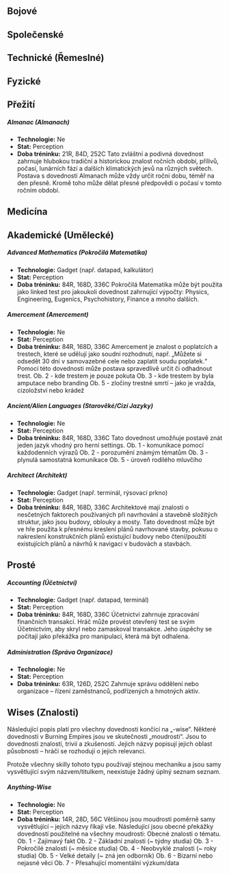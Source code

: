 
## Bojové

## Společenské

## Technické (Řemeslné)

## Fyzické

## Přežití
##### Almanac (Almanach)
- **Technologie:** Ne
- **Stat:** Perception
- **Doba tréninku:** 21R, 84D, 252C
Tato zvláštní a podivná dovednost zahrnuje hlubokou tradiční a historickou znalost ročních období, přílivů, počasí, lunárních fází a dalších klimatických jevů na různých světech. Postava s dovedností Almanach může vždy určit roční dobu, téměř na den přesně. Kromě toho může dělat přesné předpovědi o počasí v tomto ročním období.

## Medicína

## Akademické (Umělecké)
##### Advanced Mathematics (Pokročilá Matematika)
- **Technologie:** Gadget (např. datapad, kalkulátor)
- **Stat:** Perception
- **Doba tréninku:** 84R, 168D, 336C
Pokročilá Matematika může být použita jako linked test pro jakoukoli dovednost zahrnující výpočty: Physics, Engineering, Eugenics, Psychohistory, Finance a mnoho dalších.

##### Amercement (Amercement)
- **Technologie:** Ne
- **Stat:** Perception
- **Doba tréninku:** 84R, 168D, 336C
Amercement je znalost o poplatcích a trestech, které se udělují jako soudní rozhodnutí, např. „Můžete si odsedět 30 dní v samovazebné cele nebo zaplatit soudu poplatek.“ Pomocí této dovednosti může postava spravedlivě určit či odhadnout trest.
Ob. 2 - kde trestem je pouze pokuta
Ob. 3 - kde trestem by byla amputace nebo branding
Ob. 5 - zločiny trestné smrtí – jako je vražda, cizoložství nebo krádež 

##### Ancient/Alien Languages (Starověké/Cizí Jazyky)
- **Technologie:** Ne
- **Stat:** Perception
- **Doba tréninku:** 84R, 168D, 336C
Tato dovednost umožňuje postavě znát jeden jazyk vhodný pro herní settings.
Ob. 1 - komunikace pomocí každodenních výrazů
Ob. 2 - porozumění známým tématům 
Ob. 3 - plynulá samostatná komunikace
Ob. 5 - úroveň rodilého mluvčího

##### Architect (Architekt)
- **Technologie:** Gadget (např. terminál, rýsovací prkno)
- **Stat:** Perception
- **Doba tréninku:** 84R, 168D, 336C
Architektové mají znalosti o nesčetných faktorech používaných při navrhování a stavebně složitých struktur, jako jsou budovy, oblouky a mosty. Tato dovednost může být ve hře použita k přesnému kreslení plánů navrhované stavby, pokusu o nakreslení konstrukčních plánů existující budovy nebo čtení/použití existujících plánů a návrhů k navigaci v budovách a stavbách.

## Prosté
##### Accounting (Účetnictví)
- **Technologie:** Gadget (např. datapad, terminál)
- **Stat:** Perception
- **Doba tréninku:** 84R, 168D, 336C
Účetnictví zahrnuje zpracování finančních transakcí. Hráč může provést otevřený test se svým Účetnictvím, aby skryl nebo zamaskoval transakce. Jeho úspěchy se počítají jako překážka pro manipulaci, která má být odhalena. 

##### Administration (Správa Organizace)
- **Technologie:** Ne
- **Stat:** Perception
- **Doba tréninku:** 63R, 126D, 252C
Zahrnuje správu oddělení nebo organizace – řízení zaměstnanců, podřízených a hmotných aktiv.

## Wises (Znalosti)
Následující popis platí pro všechny dovednosti končící na „-wise“. Některé dovedností v Burning Empires jsou ve skutečnosti „moudrosti“. Jsou to dovednosti znalostí, trivií a zkušeností. Jejich názvy popisují jejich oblast působnosti – hráči se rozhodují o jejich relevanci.

Protože všechny skilly tohoto typu používají stejnou mechaniku a jsou samy vysvětlující svým názvem/titulkem, neexistuje žádný úplný seznam seznam.

##### Anything-Wise
- **Technologie:** Ne
- **Stat:** Perception
- **Doba tréninku:** 14R, 28D, 56C
Většinou jsou moudrosti poměrně samy vysvětlující – jejich názvy říkají vše. Následující jsou obecné překážky dovedností použitelné na všechny moudrosti: Obecné znalosti o tématu.
Ob. 1 - Zajímavý fakt
Ob. 2 - Základní znalosti (~ týdny studia)
Ob. 3 - Pokročilé znalosti (~ měsíce studia)
Ob. 4 - Neobvyklé znalosti (~ roky studia)
Ob. 5 - Velké detaily (~ zná jen odborník)
Ob. 6 - Bizarní nebo nejasné věci
Ob. 7 - Přesahující momentální výzkum/data

